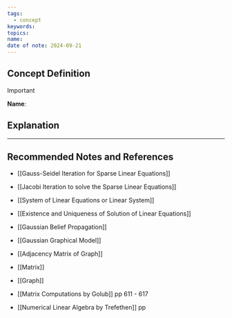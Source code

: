 ```yaml
---
tags:
  - concept
keywords: 
topics: 
name: 
date of note: 2024-09-21
---
```


## Concept Definition

>[!important]
>**Name**: 



## Explanation





-----------
##  Recommended Notes and References


- [[Gauss-Seidel Iteration for Sparse Linear Equations]]
- [[Jacobi Iteration to solve the Sparse Linear Equations]]

- [[System of Linear Equations or Linear System]]
- [[Existence and Uniqueness of Solution of Linear Equations]]


- [[Gaussian Belief Propagation]]
- [[Gaussian Graphical Model]]


- [[Adjacency Matrix of Graph]]
- [[Matrix]]
- [[Graph]]


- [[Matrix Computations by Golub]] pp 611 - 617
- [[Numerical Linear Algebra by Trefethen]] pp 